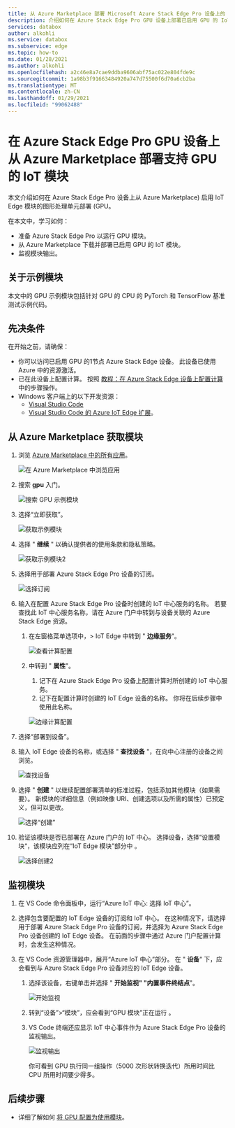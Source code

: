 ```yaml
---
title: 从 Azure Marketplace 部署 Microsoft Azure Stack Edge Pro 设备上的 GPU 模块 |Microsoft Docs
description: 介绍如何在 Azure Stack Edge Pro GPU 设备上部署已启用 GPU 的 IoT 模块。
services: databox
author: alkohli
ms.service: databox
ms.subservice: edge
ms.topic: how-to
ms.date: 01/28/2021
ms.author: alkohli
ms.openlocfilehash: a2c46e8a7cae9ddba9606abf75ac022e804fde9c
ms.sourcegitcommit: 1a98b3f91663484920a747d75500f6d70a6cb2ba
ms.translationtype: MT
ms.contentlocale: zh-CN
ms.lasthandoff: 01/29/2021
ms.locfileid: "99062488"
---
```

# <a name="deploy-a-gpu-enabled-iot-module-from-azure-marketplace-on-azure-stack-edge-pro-gpu-device"></a>在 Azure Stack Edge Pro GPU 设备上从 Azure Marketplace 部署支持 GPU 的 IoT 模块

本文介绍如何在 Azure Stack Edge Pro 设备上从 Azure Marketplace) 启用 IoT Edge 模块的图形处理单元部署 (GPU。 

在本文中，学习如何：
  - 准备 Azure Stack Edge Pro 以运行 GPU 模块。
  - 从 Azure Marketplace 下载并部署已启用 GPU 的 IoT 模块。
  - 监视模块输出。

## <a name="about-sample-module"></a>关于示例模块

本文中的 GPU 示例模块包括针对 GPU 的 CPU 的 PyTorch 和 TensorFlow 基准测试示例代码。

## <a name="prerequisites"></a>先决条件

在开始之前，请确保：

- 你可以访问已启用 GPU 的1节点 Azure Stack Edge 设备。 此设备已使用 Azure 中的资源激活。 
- 已在此设备上配置计算。 按照 [教程：在 Azure Stack Edge 设备上配置计算](azure-stack-edge-gpu-deploy-configure-compute.md)中的步骤操作。
- Windows 客户端上的以下开发资源：
    - [Visual Studio Code](https://code.visualstudio.com/)  
    - [Visual Studio Code 的 Azure IoT Edge 扩展](https://marketplace.visualstudio.com/items?itemName=vsciot-vscode.azure-iot-edge)。   


## <a name="get-module-from-azure-marketplace"></a>从 Azure Marketplace 获取模块

1. 浏览 [Azure Marketplace 中的所有应用](https://azuremarketplace.microsoft.com/marketplace/apps)。

    ![在 Azure Marketplace 中浏览应用](media/azure-stack-edge-gpu-deploy-sample-module-marketplace/browse-apps-marketplace-1.png)

2. 搜索 **gpu** 入门。

    ![搜索 GPU 示例模块](media/azure-stack-edge-gpu-deploy-sample-module-marketplace/search-gpu-sample-module-1.png)

3. 选择“立即获取”。

    ![获取示例模块](media/azure-stack-edge-gpu-deploy-sample-module-marketplace/get-sample-module-1.png)

4. 选择 " **继续** " 以确认提供者的使用条款和隐私策略。 

    ![获取示例模块2](media/azure-stack-edge-gpu-deploy-sample-module-marketplace/terms-of-use-1.png)

5. 选择用于部署 Azure Stack Edge Pro 设备的订阅。

    ![选择订阅](media/azure-stack-edge-gpu-deploy-sample-module-marketplace/select-subscription-1.png)

6. 输入在配置 Azure Stack Edge Pro 设备时创建的 IoT 中心服务的名称。 若要查找此 IoT 中心服务名称，请在 Azure 门户中转到与设备关联的 Azure Stack Edge 资源。 

    1. 在左窗格菜单选项中，> IoT Edge 中转到 " **边缘服务**"。 

        ![查看计算配置](media/azure-stack-edge-gpu-deploy-sample-module-marketplace/view-config-1.png)

    1. 中转到 " **属性**"。 

        1. 记下在 Azure Stack Edge Pro 设备上配置计算时所创建的 IoT 中心服务。
        2. 记下在配置计算时创建的 IoT Edge 设备的名称。 你将在后续步骤中使用此名称。

        ![边缘计算配置](media/azure-stack-edge-gpu-deploy-sample-module/view-compute-config-1.png)

10. 选择“部署到设备”。

11. 输入 IoT Edge 设备的名称，或选择 " **查找设备** "，在向中心注册的设备之间浏览。

    ![查找设备](media/azure-stack-edge-gpu-deploy-sample-module-marketplace/find-device-1.png)

12. 选择 " **创建** " 以继续配置部署清单的标准过程，包括添加其他模块（如果需要）。 新模块的详细信息（例如映像 URI、创建选项以及所需的属性）已预定义，但可以更改。

    ![选择“创建”](media/azure-stack-edge-gpu-deploy-sample-module-marketplace/target-devices-iot-edge-module-1.png)


13. 验证该模块是否已部署在 Azure 门户的 IoT 中心。 选择设备，选择”设置模块“，该模块应列在“IoT Edge 模块”部分中 。

    ![选择创建2](media/azure-stack-edge-gpu-deploy-sample-module-marketplace/running-module-iotres-1.png)

## <a name="monitor-the-module"></a>监视模块  

1. 在 VS Code 命令面板中，运行“Azure IoT 中心: 选择 IoT 中心”。

2. 选择包含要配置的 IoT Edge 设备的订阅和 IoT 中心。 在这种情况下，请选择用于部署 Azure Stack Edge Pro 设备的订阅，并选择为 Azure Stack Edge Pro 设备创建的 IoT Edge 设备。 在前面的步骤中通过 Azure 门户配置计算时，会发生这种情况。

3. 在 VS Code 资源管理器中，展开“Azure IoT 中心”部分。 在 " **设备**" 下，应会看到与 Azure Stack Edge Pro 设备对应的 IoT Edge 设备。 

    1. 选择该设备，右键单击并选择 " **开始监视" "内置事件终结点**"。
  
        ![开始监视](media/azure-stack-edge-gpu-deploy-sample-module/monitor-builtin-event-endpoint-1.png)  

    2. 转到“设备”>“模块”，应会看到“GPU 模块”正在运行 。

    3. VS Code 终端还应显示 IoT 中心事件作为 Azure Stack Edge Pro 设备的监视输出。

        ![监视输出](media/azure-stack-edge-gpu-deploy-sample-module/monitor-events-output-1.png) 

        你可看到 GPU 执行同一组操作（5000 次形状转换迭代）所用时间比 CPU 所用时间要少得多。

## <a name="next-steps"></a>后续步骤

- 详细了解如何 [将 GPU 配置为使用模块](azure-stack-edge-j-series-configure-gpu-modules.md)。
